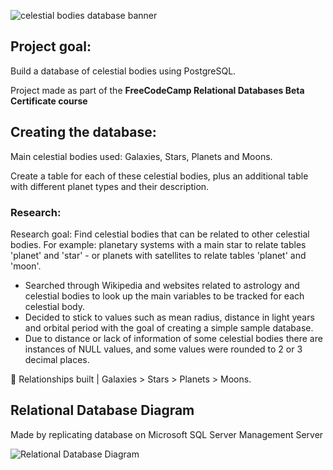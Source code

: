 
![celestial bodies database banner](https://user-images.githubusercontent.com/88495091/209190769-ea91b4cd-e3da-4c6d-98dd-e46c752ffeb9.png)


## Project goal: 
Build a database of celestial bodies using PostgreSQL.

Project made as part of the <b> FreeCodeCamp Relational Databases Beta Certificate course </b>

## Creating the database:

Main celestial bodies used: Galaxies, Stars, Planets and Moons.

Create a table for each of these celestial bodies, plus an additional table with different planet types and their description.

### Research:

Research goal: Find celestial bodies that can be related to other celestial bodies.
For example: planetary systems with a main star to relate tables 'planet' and 'star' - or planets with satellites to relate tables 'planet' and 'moon'.

- Searched through Wikipedia and websites related to astrology and celestial bodies to look up the main variables to be tracked for each celestial body.
- Decided to stick to values such as mean radius, distance in light years and orbital period with the goal of creating a simple sample database.
- Due to distance or lack of information of some celestial bodies there are instances of NULL values, and some values were rounded to 2 or 3 decimal places.

🌟 Relationships built | Galaxies > Stars > Planets > Moons.

## Relational Database Diagram
Made by replicating database on Microsoft SQL Server Management Server

![Relational Database Diagram](https://user-images.githubusercontent.com/88495091/209184901-11e14a4e-e62a-4330-9842-25e020a75094.PNG)
